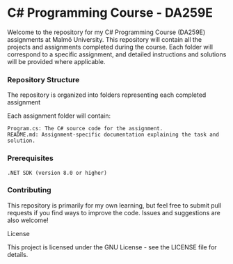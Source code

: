 # C# Programming Course - DA259E

Welcome to the repository for my C# Programming Course (DA259E) assignments at Malmö University. This repository will contain all the projects and assignments completed during the course. Each folder will correspond to a specific assignment, and detailed instructions and solutions will be provided where applicable.

### Repository Structure

The repository is organized into folders representing each completed assignment


Each assignment folder will contain:

    Program.cs: The C# source code for the assignment.
    README.md: Assignment-specific documentation explaining the task and solution.


### Prerequisites

    .NET SDK (version 8.0 or higher)


### Contributing

This repository is primarily for my own learning, but feel free to submit pull requests if you find ways to improve the code. Issues and suggestions are also welcome!

License

This project is licensed under the GNU License - see the LICENSE file for details.